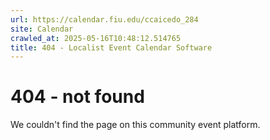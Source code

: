 ```yaml
---
url: https://calendar.fiu.edu/ccaicedo_284
site: Calendar
crawled_at: 2025-05-16T10:48:12.514765
title: 404 - Localist Event Calendar Software
---
```


# 404 - not found
We couldn't find the page on this community event platform.
